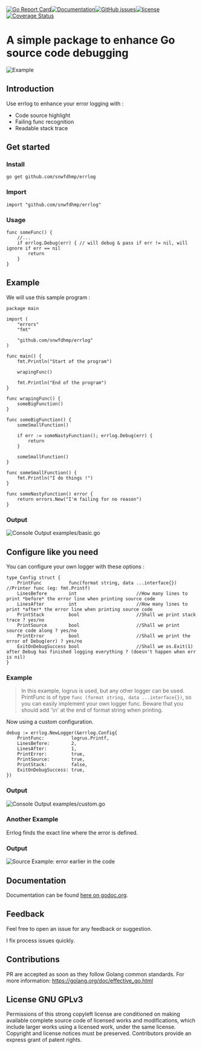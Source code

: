 [![Go Report Card](https://goreportcard.com/badge/github.com/snwfdhmp/errlog)](https://goreportcard.com/report/github.com/snwfdhmp/errlog)[![Documentation](https://godoc.org/github.com/snwfdhmp/errlog?status.svg)](http://godoc.org/github.com/snwfdhmp/errlog)[![GitHub issues](https://img.shields.io/github/issues/snwfdhmp/errlog.svg)](https://github.com/snwfdhmp/errlog/issues)[![license](https://img.shields.io/github/license/snwfdhmp/errlog.svg?maxAge=2592000)](https://github.com/snwfdhmp/errlog/LICENSE)[![Coverage Status](https://coveralls.io/repos/github/snwfdhmp/errlog/badge.svg?branch=master)](https://coveralls.io/github/snwfdhmp/errlog?branch=master)

# A simple package to enhance Go source code debugging

![Example](https://i.imgur.com/Ulf1RGw.png)

## Introduction

Use errlog to enhance your error logging with :

- Code source highlight
- Failing func recognition
- Readable stack trace

## Get started

### Install

```
go get github.com/snwfdhmp/errlog
```

### Import

```golang
import "github.com/snwfdhmp/errlog"
```

### Usage

```golang
func someFunc() {
    //...
    if errlog.Debug(err) { // will debug & pass if err != nil, will ignore if err == nil
        return
    }
}
```

## Example

We will use this sample program :

```golang
package main

import (
	"errors"
	"fmt"

	"github.com/snwfdhmp/errlog"
)

func main() {
	fmt.Println("Start of the program")

	wrapingFunc()

	fmt.Println("End of the program")
}

func wrapingFunc() {
	someBigFunction()
}

func someBigFunction() {
	someSmallFunction()

	if err := someNastyFunction(); errlog.Debug(err) {
		return
	}

	someSmallFunction()
}

func someSmallFunction() {
	fmt.Println("I do things !")
}

func someNastyFunction() error {
	return errors.New("I'm failing for no reason")
}
```

### Output

![Console Output examples/basic.go](https://i.imgur.com/tOkDgwP.png)

## Configure like you need

You can configure your own logger with these options :

```golang
type Config struct {
	PrintFunc          func(format string, data ...interface{}) //Printer func (eg: fmt.Printf)
	LinesBefore        int  					//How many lines to print *before* the error line when printing source code
	LinesAfter         int 						//How many lines to print *after* the error line when printing source code
	PrintStack         bool 					//Shall we print stack trace ? yes/no
	PrintSource        bool 					//Shall we print source code along ? yes/no
	PrintError         bool 					//Shall we print the error of Debug(err) ? yes/no
	ExitOnDebugSuccess bool 					//Shall we os.Exit(1) after Debug has finished logging everything ? (doesn't happen when err is nil)
}
```

### Example

> In this example, logrus is used, but any other logger can be used. PrintFunc is of type `func (format string, data ...interface{})`, so you can easily implement your own logger func. Beware that you should add '\n' at the end of format string when printing.

Now using a custom configuration.

```golang
debug := errlog.NewLogger(&errlog.Config{
	PrintFunc:          logrus.Printf,
	LinesBefore:        2,
	LinesAfter:         1,
	PrintError:         true,
	PrintSource:        true,
	PrintStack:         false,
	ExitOnDebugSuccess: true,
})
```

### Output

![Console Output examples/custom.go](https://i.imgur.com/vh2iEnS.png)


### Another Example

Errlog finds the exact line where the error is defined.

### Output

![Source Example: error earlier in the code](https://i.imgur.com/wPBrYqs.png)

## Documentation

Documentation can be found [here on godoc.org](https://github.com/snwfdhmp/errlog).

## Feedback

Feel free to open an issue for any feedback or suggestion.

I fix process issues quickly.

## Contributions

PR are accepted as soon as they follow Golang common standards.
For more information: https://golang.org/doc/effective_go.html

## License GNU GPLv3

Permissions of this strong copyleft license are conditioned on making available complete source code of licensed works and modifications, which include larger works using a licensed work, under the same license. Copyright and license notices must be preserved. Contributors provide an express grant of patent rights.